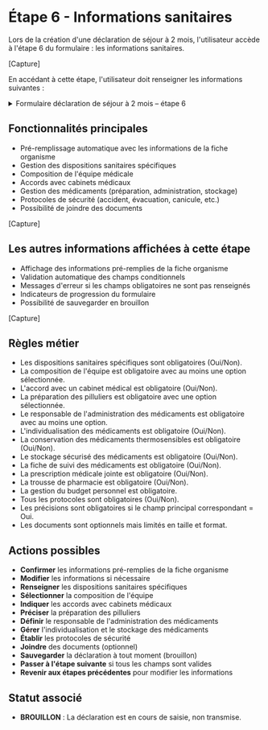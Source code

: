 # Étape 6 - Informations sanitaires

Lors de la création d'une déclaration de séjour à 2 mois, l'utilisateur accède à l'étape 6 du formulaire : les informations sanitaires.

[Capture]

En accédant à cette étape, l'utilisateur doit renseigner les informations suivantes :

<details>
<summary>Formulaire déclaration de séjour à 2 mois – étape 6</summary>

<table><thead><tr><th width="237.98828125">Nom du champ</th><th width="95.9296875">Type</th><th width="103.90625">Obligatoire</th><th>Précision</th></tr></thead><tbody><tr><td>Dispositions d'ordre sanitaire spécifiques</td><td>Case à cocher</td><td>O</td><td>Indication si des dispositions sanitaires spécifiques sont prévues (Oui/Non)</td></tr><tr><td>Précision des dispositions spécifiques</td><td>Zone de texte</td><td>C</td><td>Description des dispositions sanitaires spécifiques. Obligatoire si "Dispositions spécifiques" = Oui. Minimum 5 caractères.</td></tr><tr><td>Composition de l'équipe</td><td>Liste à choix multiples</td><td>O</td><td>Sélection de la composition de l'équipe. Options disponibles : Médecin, Infirmier(e), Aide-soignant(e), Auxiliaire de puériculture, Psychologue, Autre. Au moins une option doit être sélectionnée.</td></tr><tr><td>Précision de la composition de l'équipe</td><td>Zone de texte</td><td>C</td><td>Description détaillée de la composition de l'équipe. Obligatoire si "Composition de l'équipe" renseignée. Minimum 5 caractères.</td></tr><tr><td>Accord avec un cabinet médical ou paramédical</td><td>Case à cocher</td><td>O</td><td>Indication s'il existe un accord avec un cabinet médical ou paramédical à proximité (Oui/Non)</td></tr><tr><td>Précision de l'accord médical</td><td>Zone de texte</td><td>C</td><td>Description de l'accord avec le cabinet médical. Obligatoire si "Accord médical" = Oui. Minimum 5 caractères.</td></tr><tr><td>Préparation des pilluliers</td><td>Liste à choix unique</td><td>O</td><td>Sélection du mode de préparation des pilluliers. Options disponibles : "Préparés préalablement", "Au fur et à mesure", "Pas de préparation de pilluliers".</td></tr><tr><td>Précision de la préparation des pilluliers</td><td>Zone de texte</td><td>C</td><td>Description de la préparation des pilluliers. Obligatoire si "Préparation pilluliers" = "Préparés préalablement" ou "Au fur et à mesure". Minimum 5 caractères.</td></tr><tr><td>Responsable de l'administration des médicaments</td><td>Liste à choix multiples</td><td>O</td><td>Sélection du responsable de l'administration des médicaments. Options disponibles : Médecin, Infirmier(e), Aide-soignant(e), Auxiliaire de puériculture, Autre. Au moins une option doit être sélectionnée.</td></tr><tr><td>Précision du responsable administration médicaments</td><td>Zone de texte</td><td>C</td><td>Description du responsable de l'administration des médicaments. Obligatoire si "Responsable administration médicaments" renseigné. Minimum 5 caractères.</td></tr><tr><td>Individualisation des médicaments</td><td>Case à cocher</td><td>O</td><td>Indication si les médicaments sont individualisés (Oui/Non)</td></tr><tr><td>Précision de l'individualisation</td><td>Zone de texte</td><td>C</td><td>Description de l'individualisation des médicaments. Obligatoire si "Individualisation" = Oui. Minimum 5 caractères.</td></tr><tr><td>Conservation des médicaments thermosensibles</td><td>Case à cocher</td><td>O</td><td>Indication si des médicaments thermosensibles sont conservés (Oui/Non)</td></tr><tr><td>Stockage sécurisé des médicaments</td><td>Case à cocher</td><td>O</td><td>Indication si les médicaments sont stockés de manière sécurisée (Oui/Non)</td></tr><tr><td>Précision du stockage sécurisé</td><td>Zone de texte</td><td>C</td><td>Description du stockage sécurisé des médicaments. Obligatoire si "Stockage sécurisé" = Oui. Minimum 5 caractères.</td></tr><tr><td>Fiche de suivi des médicaments</td><td>Case à cocher</td><td>O</td><td>Indication s'il existe une fiche de suivi des médicaments (Oui/Non)</td></tr><tr><td>Prescription médicale jointe</td><td>Case à cocher</td><td>O</td><td>Indication si une prescription médicale est jointe (Oui/Non)</td></tr><tr><td>Trousse de pharmacie</td><td>Case à cocher</td><td>O</td><td>Indication s'il existe une trousse de pharmacie (Oui/Non)</td></tr><tr><td>Gestion du budget personnel</td><td>Zone de texte</td><td>O</td><td>Description de la gestion du budget personnel pour les soins</td></tr><tr><td>Protocole en cas d'accident</td><td>Case à cocher</td><td>O</td><td>Indication s'il existe un protocole en cas d'accident (Oui/Non)</td></tr><tr><td>Précision du protocole accident</td><td>Zone de texte</td><td>C</td><td>Description du protocole en cas d'accident. Obligatoire si "Protocole accident" = Oui. Minimum 5 caractères.</td></tr><tr><td>Protocole d'évacuation</td><td>Case à cocher</td><td>O</td><td>Indication s'il existe un protocole d'évacuation (Oui/Non)</td></tr><tr><td>Précision du protocole d'évacuation</td><td>Zone de texte</td><td>C</td><td>Description du protocole d'évacuation. Obligatoire si "Protocole évacuation" = Oui. Minimum 5 caractères.</td></tr><tr><td>Protocole canicule</td><td>Case à cocher</td><td>O</td><td>Indication s'il existe un protocole canicule (Oui/Non)</td></tr><tr><td>Précision du protocole canicule</td><td>Zone de texte</td><td>C</td><td>Description du protocole canicule. Obligatoire si "Protocole canicule" = Oui. Minimum 5 caractères.</td></tr><tr><td>Protocole de modification de traitement</td><td>Case à cocher</td><td>O</td><td>Indication s'il existe un protocole de modification de traitement (Oui/Non)</td></tr><tr><td>Précision du protocole modification traitement</td><td>Zone de texte</td><td>C</td><td>Description du protocole de modification de traitement. Obligatoire si "Protocole modification traitement" = Oui. Minimum 5 caractères.</td></tr><tr><td>Protocole de réorientation</td><td>Case à cocher</td><td>O</td><td>Indication s'il existe un protocole de réorientation (Oui/Non)</td></tr><tr><td>Précision du protocole de réorientation</td><td>Zone de texte</td><td>C</td><td>Description du protocole de réorientation. Obligatoire si "Protocole réorientation" = Oui. Minimum 5 caractères.</td></tr><tr><td>Documents relatifs au protocole sanitaire</td><td>Fichiers</td><td>N</td><td>Possibilité de joindre des documents relatifs au protocole sanitaire. Formats supportés : jpg, png, pdf. Taille maximale : 5 Mo.</td></tr></tbody></table>

</details>

## Fonctionnalités principales

- Pré-remplissage automatique avec les informations de la fiche organisme
- Gestion des dispositions sanitaires spécifiques
- Composition de l'équipe médicale
- Accords avec cabinets médicaux
- Gestion des médicaments (préparation, administration, stockage)
- Protocoles de sécurité (accident, évacuation, canicule, etc.)
- Possibilité de joindre des documents

[Capture]

## Les autres informations affichées à cette étape

- Affichage des informations pré-remplies de la fiche organisme
- Validation automatique des champs conditionnels
- Messages d'erreur si les champs obligatoires ne sont pas renseignés
- Indicateurs de progression du formulaire
- Possibilité de sauvegarder en brouillon

[Capture]

## Règles métier

* Les dispositions sanitaires spécifiques sont obligatoires (Oui/Non).
* La composition de l'équipe est obligatoire avec au moins une option sélectionnée.
* L'accord avec un cabinet médical est obligatoire (Oui/Non).
* La préparation des pilluliers est obligatoire avec une option sélectionnée.
* Le responsable de l'administration des médicaments est obligatoire avec au moins une option.
* L'individualisation des médicaments est obligatoire (Oui/Non).
* La conservation des médicaments thermosensibles est obligatoire (Oui/Non).
* Le stockage sécurisé des médicaments est obligatoire (Oui/Non).
* La fiche de suivi des médicaments est obligatoire (Oui/Non).
* La prescription médicale jointe est obligatoire (Oui/Non).
* La trousse de pharmacie est obligatoire (Oui/Non).
* La gestion du budget personnel est obligatoire.
* Tous les protocoles sont obligatoires (Oui/Non).
* Les précisions sont obligatoires si le champ principal correspondant = Oui.
* Les documents sont optionnels mais limités en taille et format.

## Actions possibles

* **Confirmer** les informations pré-remplies de la fiche organisme
* **Modifier** les informations si nécessaire
* **Renseigner** les dispositions sanitaires spécifiques
* **Sélectionner** la composition de l'équipe
* **Indiquer** les accords avec cabinets médicaux
* **Préciser** la préparation des pilluliers
* **Définir** le responsable de l'administration des médicaments
* **Gérer** l'individualisation et le stockage des médicaments
* **Établir** les protocoles de sécurité
* **Joindre** des documents (optionnel)
* **Sauvegarder** la déclaration à tout moment (brouillon)
* **Passer à l'étape suivante** si tous les champs sont valides
* **Revenir aux étapes précédentes** pour modifier les informations

## Statut associé

* **BROUILLON** : La déclaration est en cours de saisie, non transmise. 